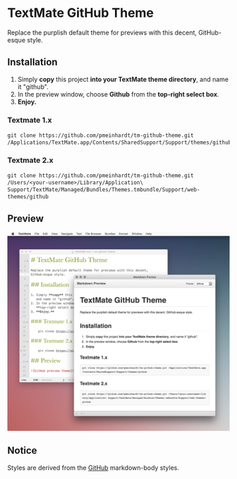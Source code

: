 # TextMate GitHub Theme

Replace the purplish default theme for previews with this decent, GitHub-esque style.

## Installation

1. Simply **copy** this project **into your TextMate theme directory**,
   and name it "github".
2. In the preview window, choose **Github** from the
   **top-right select box**.
3. **Enjoy.**

### Textmate 1.x

    git clone https://github.com/pmeinhardt/tm-github-theme.git /Applications/TextMate.app/Contents/SharedSupport/Support/themes/github

### Textmate 2.x

    git clone https://github.com/pmeinhardt/tm-github-theme.git /Users/<your-username>/Library/Application\ Support/TextMate/Managed/Bundles/Themes.tmbundle/Support/web-themes/github

## Preview

![GitHub preview theme](preview.png "Relieve your eyes")

## Notice

Styles are derived from the [GitHub](https://github.com) markdown-body styles.
